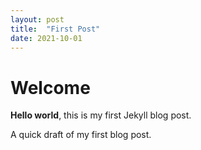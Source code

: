 ```yaml
---
layout: post
title:  "First Post"
date: 2021-10-01
---
```

# Welcome

**Hello world**, this is my first Jekyll blog post.

A quick draft of my first blog post.

